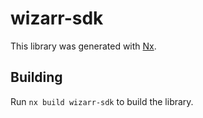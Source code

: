 # wizarr-sdk

This library was generated with [Nx](https://nx.dev).

## Building

Run `nx build wizarr-sdk` to build the library.
